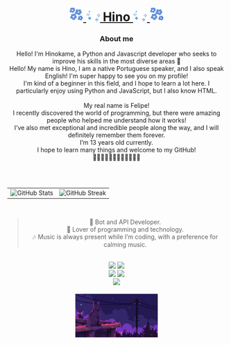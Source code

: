 <div align="center">
  <a href="#">
<h1>
  <img src="https://raw.githubusercontent.com/hinokame07/Yay-/main/4f488c09dbabd854b7209a39bfbbb363.gif" style="height: 32px; width: auto; object-fit: contain;" alt="Flor">
  <img src="https://raw.githubusercontent.com/hinokame07/Yay-/main/Brilhos.gif" style="height: 32px; width: auto; object-fit: contain;" alt="Brilho">
  Hino
  <img src="https://raw.githubusercontent.com/hinokame07/Yay-/main/Brilhos.gif" style="height: 32px; width: auto; object-fit: contain;" alt="Brilho">
  <img src="https://raw.githubusercontent.com/hinokame07/Yay-/main/4f488c09dbabd854b7209a39bfbbb363.gif" style="height: 32px; width: auto; object-fit: contain;" alt="Flor">
</h1>

  </a>

  <h3>About me</h3>
  <p>
    Hello! I'm Hinokame, a Python and Javascript developer who seeks to improve his skills in the most diverse areas 👋<br/>
    Hello! My name is Hino, I am a native Portuguese speaker, and I also speak English! I'm super happy to see you on my profile!<br/>
    I'm kind of a beginner in this field, and I hope to learn a lot here. I particularly enjoy using Python and JavaScript, but I also know HTML.<br/><br/>
    My real name is Felipe!<br/>
    I recently discovered the world of programming, but there were amazing people who helped me understand how it works!<br/>
    I’ve also met exceptional and incredible people along the way, and I will definitely remember them forever.<br/>
    I’m 13 years old currently.<br/>
    I hope to learn many things and welcome to my GitHub!<br/>
    💙🔵✨🌐🧊💙🔵✨🌐🧊💙🔵<br/>
  </p>
</div>

<br/><br/>

<table align="center" border="0" cellspacing="0" cellpadding="10">
  <tr>
    <td>
      <img 
        src="https://github-readme-stats.vercel.app/api?username=Hinokame07&show_icons=true&theme=holi&layout=compact" 
        alt="GitHub Stats" 
        height="170" 
      />
    </td>
    <td>
      <img 
        src="https://streak-stats.demolab.com?user=Hinokame07&theme=holi-theme" 
        alt="GitHub Streak" 
        height="170" 
      />
    </td>
  </tr>
</table>




<br/>

<div align="center">
  <blockquote>
    🤖 Bot and API Developer. <br/>
    💞 Lover of programming and technology. <br/>
    🎶 Music is always present while I’m coding, with a preference for calming music.
  </blockquote>
</div>

<br/>

<div align="center">
  <a href="https://www.reddit.com/user/Ok-Feature3697/"><img src="https://img.shields.io/badge/Reddit-FF4500?style=for-the-badge&logo=reddit&logoColor=white"/></a>
  <a href="https://discord.com/users/925897479722008577"><img src="https://img.shields.io/badge/Discord-7289DA?style=for-the-badge&logo=discord&logoColor=white"/></a>
  <br/>
  <a href="https://br.pinterest.com/Hinodeveloper/"><img src="https://img.shields.io/badge/Pinterest-%23E60023.svg?style=for-the-badge&logo=Pinterest&logoColor=white"/></a>
  <a href="https://github.com/hinokame07"><img src="https://img.shields.io/badge/github-%23121011.svg?style=for-the-badge&logo=github&logoColor=white"/></a>
  <br/>
  <a href="https://ko-fi.com/hinodev"><img src="https://ko-fi.com/img/githubbutton_sm.svg"/></a>
  <br/><br/>
  <img src="https://raw.githubusercontent.com/hinokame07/Yay-/main/Gato.gif" alt="Gato GIF" height="100px" />
</div>
